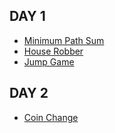 ## DAY 1
- [Minimum Path Sum](https://leetcode.com/problems/minimum-path-sum/)
- [House Robber](https://leetcode.com/problems/house-robber/)
- [Jump Game](https://leetcode.com/problems/jump-game/)

## DAY 2
- [Coin Change](https://leetcode.com/problems/coin-change/)
